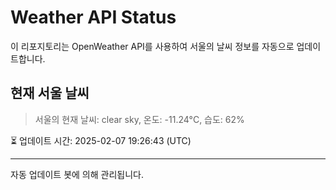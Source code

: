 
# Weather API Status

이 리포지토리는 OpenWeather API를 사용하여 서울의 날씨 정보를 자동으로 업데이트합니다.

## 현재 서울 날씨
> 서울의 현재 날씨: clear sky, 온도: -11.24°C, 습도: 62%

⏳ 업데이트 시간: 2025-02-07 19:26:43 (UTC)

---
자동 업데이트 봇에 의해 관리됩니다.
